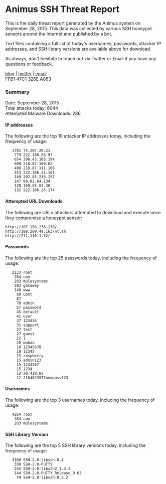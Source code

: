# Animus SSH Threat Report

This is the daily threat report generated by the Animus system on September 28, 2015. This data was collected by various SSH honeypot sensors around the Internet and published by a bot.  

Text files containing a full list of today's usernames, passwords, attacker IP addresses, and SSH library versions are available above for download.  

As always, don't hesitate to reach out via Twitter or Email if you have any questions or feedback.  

[blog](http://morris.guru) | [twitter](https://twitter.com/andrew___morris) | [email](mailto:andrew@morris.guru)  
FFB1 47C1 326E A063  

### Summary

Date: September 28, 2015  
Total attacks today: 6044  
Attempted Malware Downloads: 286 

#### IP addresses
The following are the top 10 attacker IP addresses today, including the frequency of usage:
```
   1701 74.207.20.21
    779 222.186.56.97
    654 208.43.105.194
    600 218.87.109.62
    408 218.87.111.108
    153 222.186.21.181
    149 202.85.215.157
    147 80.82.64.134
    138 169.55.81.38
    132 222.186.26.174
```

#### Attempted URL Downloads
The following are URLs attackers attempted to download and execute once they compromise a honeypot sensor:
```
http://107.158.236.138/
http://188.209.49.163/nt.sh
http://211.110.1.32/
```

#### Passwords
The following are the top 25 passwords today, including the frequency of usage:
```
   2133 root
    284 com
    283 mulesystems
    283 gateway
    148 www
     89 ubnt
     87 
     78 admin
     57 password
     45 default
     41 user
     37 123456
     31 support
     27 test
     27 guest
     22 1
     20 wubao
     18 12345678
     18 12345
     15 raspberry
     15 admin123
     15 1234567
     15 1234
     12 a0.418.0a
     12 2164823977newpass123
```

#### Usernames
The following are the top 3 usernames today, including the frequency of usage:
```
   4264 root
    284 com
    283 mulesystems
```

#### SSH Library Version
The following are the top 5 SSH library versions today, including the frequency of usage:
```
   3160 SSH-2.0-libssh-0.1
    338 SSH-2.0-PuTTY
    245 SSH-2.0-libssh2_1.4.3
    144 SSH-2.0-PuTTY_Release_0.63
     79 SSH-2.0-libssh-0.5.2
```
